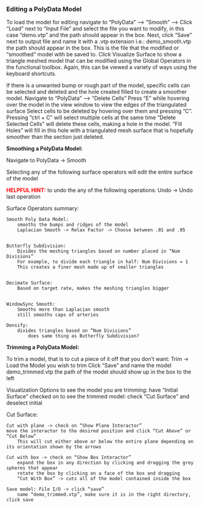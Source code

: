 ### Editing a PolyData Model ###

To load the model for editing navigate to “PolyData” —> “Smooth” —> Click “Load” next to “Input File” and select the file you want to modify, in this case “demo.vtp” and the path should appear in the box. 
Next, click “Save” next to output file and name it with a .vtp extension i.e.: demo_smooth.vtp the path should appear in the box. This is the file that the modified or “smoothed” model with be saved to.
Click Visualize Surface to show a triangle meshed model that can be modified using the Global Operators in the functional toolbox. Again, this can be viewed a variety of ways using the keyboard shortcuts.

If there is a unwanted bump or rough part of the model, specific cells can be selected and deleted and the hole created filled to create a smoother model.
	Navigate to “PolyData” —>  “Delete Cells”
	Press “E” while hovering over the model in the view window to view the edges of the triangulated surface
	Select cells to be deleted by hovering over them and pressing “C”. Pressing “ctrl + C” will select multiple cells at the same time
	“Delete Selected Cells” will delete these cells, making a hole in the model.
	“Fill Holes” will fill in this hole with a triangulated mesh surface that is hopefully smoother than the section just deleted.

**Smoothing a PolyData Model:**

Navigate to PolyData -> Smooth

Selecting any of the following surface operators will edit the entire surface of the model

<font color="red">**HELPFUL HINT:** </font> to undo the any of the following operations:
	Undo -> Undo last operation

Surface Operators summary:

	Smooth Poly Data Model: 
		smooths the bumps and ridges of the model
		Laplacian Smooth -> Relax Factor -> Choose between .01 and .05 


	Butterfly Subdivision:
		Divides the meshing triangles based on number placed in “Num Divisions”
		For example, to divide each triangle in half: Num Divisions = 1
		This creates a finer mesh made up of smaller triangles


	Decimate Surface:
		Based on target rate, makes the meshing triangles bigger
		

	WindowSync Smooth:
		Smooths more than Laplacian smooth
		still smooths caps of arteries

	Densify:
		divides triangles based on “Num Divisions”
			does same thing as Butterfly Subdivision?

**Trimming a PolyData Model:**

To trim a model, that is to cut a piece of it off that you don’t want:
	Trim -> Load the Model you wish to trim
	Click “Save” and name the model demo_trimmed.vtp
		the path of the model should show up in the box to the left

Visualization Options
	to see the model you are trimming: have “Initial Surface” checked on
	to see the trimmed model: check “Cut Surface” and deselect initial

Cut Surface:
	
	Cut with plane -> check on “Show Plane Interactor”
	move the interactor to the desired position and click “Cut Above” or “Cut Below” 
		This will cut either above or below the entire plane depending on its orientation shown by the arrows 

	Cut with box -> check on “Show Box Interactor”
		expand the box in any direction by clicking and dragging the grey spheres that appear
		rotate the box by clicking on a face of the box and dragging
		“Cut With Box” -> cuts all of the model contained inside the box

	Save model: File I/O -> click “save”
		name “demo_trimmed.vtp”, make sure it is in the right directory, click save
<br>
<br>
<br>


